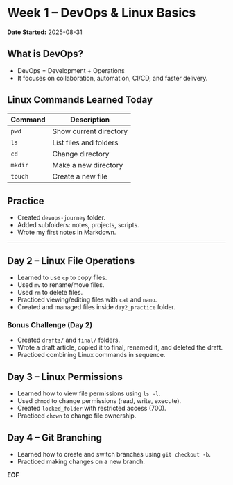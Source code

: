 
# Week 1 – DevOps & Linux Basics

**Date Started:** 2025-08-31

## What is DevOps?
- DevOps = Development + Operations
- It focuses on collaboration, automation, CI/CD, and faster delivery.

## Linux Commands Learned Today
| Command | Description |
|---------|-------------|
| `pwd`   | Show current directory |
| `ls`    | List files and folders |
| `cd`    | Change directory |
| `mkdir` | Make a new directory |
| `touch` | Create a new file |

## Practice
- Created `devops-journey` folder.
- Added subfolders: notes, projects, scripts.
- Wrote my first notes in Markdown.

---
## Day 2 – Linux File Operations
- Learned to use `cp` to copy files.
- Used `mv` to rename/move files.
- Used `rm` to delete files.
- Practiced viewing/editing files with `cat` and `nano`.
- Created and managed files inside `day2_practice` folder.
### Bonus Challenge (Day 2)
- Created `drafts/` and `final/` folders.
- Wrote a draft article, copied it to final, renamed it, and deleted the draft.
- Practiced combining Linux commands in sequence.
## Day 3 – Linux Permissions
- Learned how to view file permissions using `ls -l`.
- Used `chmod` to change permissions (read, write, execute).
- Created `locked_folder` with restricted access (700).
- Practiced `chown` to change file ownership.
## Day 4 – Git Branching
- Learned how to create and switch branches using `git checkout -b`.
- Practiced making changes on a new branch.



**EOF**
